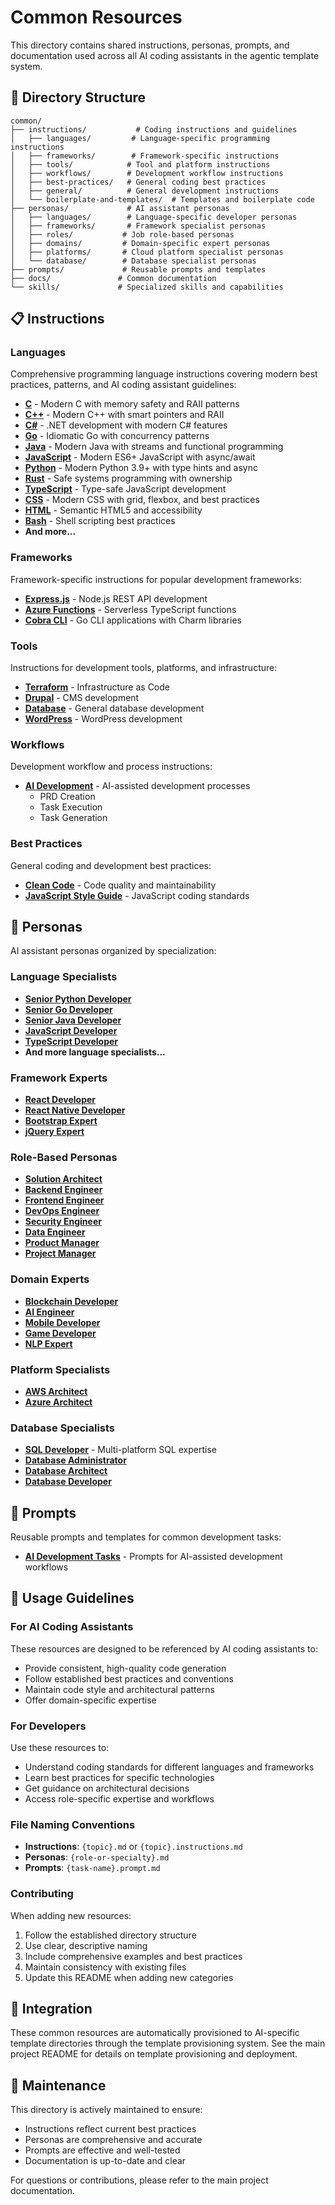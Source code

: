 # Common Resources

This directory contains shared instructions, personas, prompts, and documentation used across all AI coding assistants in the agentic template system.

## 📂 Directory Structure

```
common/
├── instructions/           # Coding instructions and guidelines
│   ├── languages/         # Language-specific programming instructions
│   ├── frameworks/        # Framework-specific instructions
│   ├── tools/            # Tool and platform instructions
│   ├── workflows/        # Development workflow instructions
│   ├── best-practices/   # General coding best practices
│   ├── general/          # General development instructions
│   └── boilerplate-and-templates/  # Templates and boilerplate code
├── personas/             # AI assistant personas
│   ├── languages/        # Language-specific developer personas
│   ├── frameworks/       # Framework specialist personas
│   ├── roles/           # Job role-based personas
│   ├── domains/         # Domain-specific expert personas
│   ├── platforms/       # Cloud platform specialist personas
│   └── database/        # Database specialist personas
├── prompts/             # Reusable prompts and templates
├── docs/               # Common documentation
└── skills/             # Specialized skills and capabilities
```

## 📋 Instructions

### Languages
Comprehensive programming language instructions covering modern best practices, patterns, and AI coding assistant guidelines:

- **[C](instructions/languages/c.md)** - Modern C with memory safety and RAII patterns
- **[C++](instructions/languages/cpp.md)** - Modern C++ with smart pointers and RAII
- **[C#](instructions/languages/csharp.md)** - .NET development with modern C# features
- **[Go](instructions/languages/go.md)** - Idiomatic Go with concurrency patterns
- **[Java](instructions/languages/java.md)** - Modern Java with streams and functional programming
- **[JavaScript](instructions/languages/javascript.md)** - Modern ES6+ JavaScript with async/await
- **[Python](instructions/languages/python.md)** - Modern Python 3.9+ with type hints and async
- **[Rust](instructions/languages/rust.md)** - Safe systems programming with ownership
- **[TypeScript](instructions/languages/typescript.md)** - Type-safe JavaScript development
- **[CSS](instructions/languages/css.md)** - Modern CSS with grid, flexbox, and best practices
- **[HTML](instructions/languages/html.md)** - Semantic HTML5 and accessibility
- **[Bash](instructions/languages/bash.md)** - Shell scripting best practices
- **And more...**

### Frameworks
Framework-specific instructions for popular development frameworks:

- **[Express.js](instructions/frameworks/nodejs-typescript/express-api.instructions.md)** - Node.js REST API development
- **[Azure Functions](instructions/frameworks/nodejs-typescript/azure-function-app.instructions.md)** - Serverless TypeScript functions
- **[Cobra CLI](instructions/frameworks/cobra-cli-go/charmbracelet-cli.instructions.md)** - Go CLI applications with Charm libraries

### Tools
Instructions for development tools, platforms, and infrastructure:

- **[Terraform](instructions/tools/infra-as-code/terraform/)** - Infrastructure as Code
- **[Drupal](instructions/tools/cms/drupal/)** - CMS development
- **[Database](instructions/tools/database.md)** - General database development
- **[WordPress](instructions/tools/cms/wordpress.md)** - WordPress development

### Workflows
Development workflow and process instructions:

- **[AI Development](instructions/workflows/ai-development-instructions/)** - AI-assisted development processes
  - PRD Creation
  - Task Execution
  - Task Generation

### Best Practices
General coding and development best practices:

- **[Clean Code](instructions/best-practices/clean-code.md)** - Code quality and maintainability
- **[JavaScript Style Guide](instructions/best-practices/js-style-guide.md)** - JavaScript coding standards

## 👥 Personas

AI assistant personas organized by specialization:

### Language Specialists
- **[Senior Python Developer](personas/languages/senior-python-developer.md)**
- **[Senior Go Developer](personas/languages/senior-go-developer.md)**
- **[Senior Java Developer](personas/languages/senior-java-developer.md)**
- **[JavaScript Developer](personas/languages/javascript-developer.md)**
- **[TypeScript Developer](personas/languages/typescript-developer.md)**
- **And more language specialists...**

### Framework Experts
- **[React Developer](personas/frameworks/react-developer.md)**
- **[React Native Developer](personas/frameworks/react-native-developer.md)**
- **[Bootstrap Expert](personas/frameworks/bootstrap-expert.md)**
- **[jQuery Expert](personas/frameworks/jquery-expert.md)**

### Role-Based Personas
- **[Solution Architect](personas/roles/solution-architect.md)**
- **[Backend Engineer](personas/roles/backend-engineer.md)**
- **[Frontend Engineer](personas/roles/frontend-engineer.md)**
- **[DevOps Engineer](personas/roles/devops-engineer.md)**
- **[Security Engineer](personas/roles/security-engineer.md)**
- **[Data Engineer](personas/roles/data-engineer.md)**
- **[Product Manager](personas/roles/product-manager.md)**
- **[Project Manager](personas/roles/project-manager.md)**

### Domain Experts
- **[Blockchain Developer](personas/domains/blockchain-developer.md)**
- **[AI Engineer](personas/domains/ai-engineer.md)**
- **[Mobile Developer](personas/domains/mobile-developer.md)**
- **[Game Developer](personas/domains/mobile-game-developer.md)**
- **[NLP Expert](personas/domains/nlp-expert.md)**

### Platform Specialists
- **[AWS Architect](personas/platforms/aws-architect.md)**
- **[Azure Architect](personas/platforms/azure-architect.md)**

### Database Specialists
- **[SQL Developer](personas/database/sql-developer.md)** - Multi-platform SQL expertise
- **[Database Administrator](personas/database/database-administrator.md)**
- **[Database Architect](personas/database/database-architect.md)**
- **[Database Developer](personas/database/database-developer.md)**

## 🎯 Prompts

Reusable prompts and templates for common development tasks:

- **[AI Development Tasks](prompts/ai-development-tasks/)** - Prompts for AI-assisted development workflows

## 📖 Usage Guidelines

### For AI Coding Assistants
These resources are designed to be referenced by AI coding assistants to:
- Provide consistent, high-quality code generation
- Follow established best practices and conventions
- Maintain code style and architectural patterns
- Offer domain-specific expertise

### For Developers
Use these resources to:
- Understand coding standards for different languages and frameworks
- Learn best practices for specific technologies
- Get guidance on architectural decisions
- Access role-specific expertise and workflows

### File Naming Conventions
- **Instructions**: `{topic}.md` or `{topic}.instructions.md`
- **Personas**: `{role-or-specialty}.md`
- **Prompts**: `{task-name}.prompt.md`

### Contributing
When adding new resources:
1. Follow the established directory structure
2. Use clear, descriptive naming
3. Include comprehensive examples and best practices
4. Maintain consistency with existing files
5. Update this README when adding new categories

## 🔧 Integration

These common resources are automatically provisioned to AI-specific template directories through the template provisioning system. See the main project README for details on template provisioning and deployment.

## 📝 Maintenance

This directory is actively maintained to ensure:
- Instructions reflect current best practices
- Personas are comprehensive and accurate
- Prompts are effective and well-tested
- Documentation is up-to-date and clear

For questions or contributions, please refer to the main project documentation.